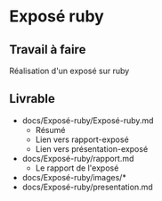 # Exposé ruby
 
## Travail à faire

Réalisation d'un exposé sur ruby

## Livrable

- docs/Exposé-ruby/Exposé-ruby.md
  - Résumé
  - Lien vers rapport-exposé
  - Lien vers présentation-exposé
- docs/Exposé-ruby/rapport.md
  - Le rapport de l'exposé
- docs/Exposé-ruby/images/*
- docs/Exposé-ruby/presentation.md
